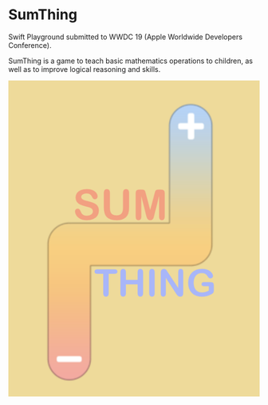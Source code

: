 # SumThing
Swift Playground submitted to WWDC 19 (Apple Worldwide Developers Conference).

SumThing is a game to teach basic mathematics operations to children, as well as to improve logical reasoning and skills.

![Screenshot](GameLogo.png)

